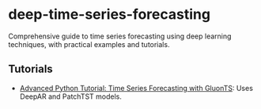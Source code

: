 # deep-time-series-forecasting
Comprehensive guide to time series forecasting using deep learning techniques, with practical examples and tutorials.

## Tutorials
- [Advanced Python Tutorial: Time Series Forecasting with GluonTS](https://github.com/jman4162/deep-time-series-forecasting/blob/main/Advanced_Python_Tutorial_Time_Series_Forecasting_with_GluonTS.ipynb): Uses DeepAR and PatchTST models.
